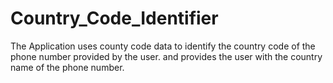 # Country_Code_Identifier

The Application uses county code data to identify the country code of  the phone number provided by the user.
and provides the user with the country name of the phone number. 
